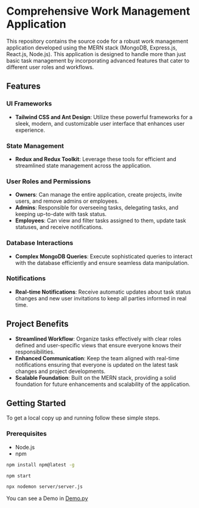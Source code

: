 # Comprehensive Work Management Application

This repository contains the source code for a robust work management application developed using the MERN stack (MongoDB, Express.js, React.js, Node.js). This application is designed to handle more than just basic task management by incorporating advanced features that cater to different user roles and workflows.

## Features

### UI Frameworks
- **Tailwind CSS and Ant Design**: Utilize these powerful frameworks for a sleek, modern, and customizable user interface that enhances user experience.

### State Management
- **Redux and Redux Toolkit**: Leverage these tools for efficient and streamlined state management across the application.

### User Roles and Permissions
- **Owners**: Can manage the entire application, create projects, invite users, and remove admins or employees.
- **Admins**: Responsible for overseeing tasks, delegating tasks, and keeping up-to-date with task status.
- **Employees**: Can view and filter tasks assigned to them, update task statuses, and receive notifications.

### Database Interactions
- **Complex MongoDB Queries**: Execute sophisticated queries to interact with the database efficiently and ensure seamless data manipulation.

### Notifications
- **Real-time Notifications**: Receive automatic updates about task status changes and new user invitations to keep all parties informed in real time.

## Project Benefits

- **Streamlined Workflow**: Organize tasks effectively with clear roles defined and user-specific views that ensure everyone knows their responsibilities.
- **Enhanced Communication**: Keep the team aligned with real-time notifications ensuring that everyone is updated on the latest task changes and project developments.
- **Scalable Foundation**: Built on the MERN stack, providing a solid foundation for future enhancements and scalability of the application.

## Getting Started

To get a local copy up and running follow these simple steps.

### Prerequisites
- Node.js
- npm
```bash
npm install npm@latest -g

npm start

npx nodemon server/server.js
```
You can see a Demo in [Demo.py](./Demo.mp4)
